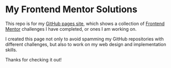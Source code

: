 # My Frontend Mentor Solutions

This repo is for my [GitHub pages site](https://jacobmarshall0.github.io/FrontendMentor/), which shows a collection of [Frontend Mentor](https://www.frontendmentor.io/) challenges I have completed, or ones I am working on.

I created this page not only to avoid spamming my GitHub repositories with different challenges, but also to work on my web design and implementation skills.

Thanks for checking it out!
